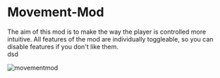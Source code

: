 # Movement-Mod
The aim of this mod is to make the way the player is controlled more intuitive. All features of the mod are individually toggleable, so you can disable features if you don't like them.    
dsd

![movementmod](https://user-images.githubusercontent.com/96493201/147374247-7a5c972e-b115-493d-8ca1-55e84ca97a97.png)
